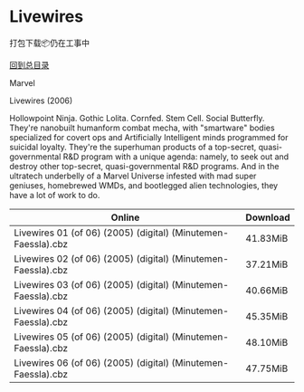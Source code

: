 # Livewires

打包下载📦仍在工事中

[回到总目录](/Catalogs.md)

Marvel

Livewires (2006)

Hollowpoint Ninja. Gothic Lolita. Cornfed. Stem Cell. Social Butterfly. They're nanobuilt humanform combat mecha, with "smartware" bodies specialized for covert ops and Artificially Intelligent minds programmed for suicidal loyalty. They're the superhuman products of a top-secret, quasi-governmental R&D program with a unique agenda: namely, to seek out and destroy other top-secret, quasi-governmental R&D programs. And in the ultratech underbelly of a Marvel Universe infested with mad super geniuses, homebrewed WMDs, and bootlegged alien technologies, they have a lot of work to do.





Online | Download
--- | ---
Livewires 01 (of 06) (2005) (digital) (Minutemen-Faessla).cbz | 41.83MiB
Livewires 02 (of 06) (2005) (digital) (Minutemen-Faessla).cbz | 37.21MiB
Livewires 03 (of 06) (2005) (digital) (Minutemen-Faessla).cbz | 40.66MiB
Livewires 04 (of 06) (2005) (digital) (Minutemen-Faessla).cbz | 45.35MiB
Livewires 05 (of 06) (2005) (digital) (Minutemen-Faessla).cbz | 48.10MiB
Livewires 06 (of 06) (2005) (digital) (Minutemen-Faessla).cbz | 47.75MiB